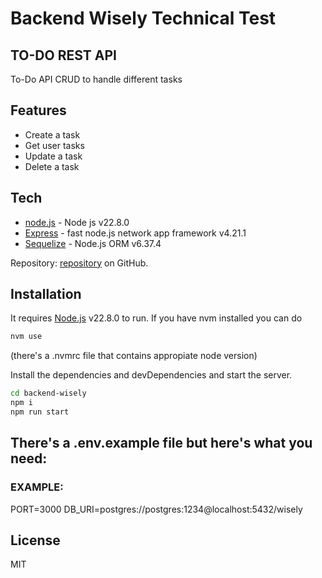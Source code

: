 # Backend Wisely Technical Test
## TO-DO REST API 

To-Do API CRUD to handle different tasks

## Features

- Create a task
- Get user tasks
- Update a task
- Delete a task


## Tech

- [node.js] - Node js v22.8.0
- [Express] - fast node.js network app framework v4.21.1
- [Sequelize] - Node.js ORM v6.37.4 

Repository: [repository]
 on GitHub.

## Installation

It requires [Node.js](https://nodejs.org/) v22.8.0 to run.
If you have nvm installed you can do 
```sh
nvm use
```
(there's a .nvmrc file that contains appropiate node version)

Install the dependencies and devDependencies and start the server.

```sh
cd backend-wisely
npm i
npm run start
```

## There's a .env.example file but here's what you need:
### EXAMPLE:
PORT=3000
DB_URI=postgres://postgres:1234@localhost:5432/wisely

## License

MIT

   [node.js]: <http://nodejs.org>
   [express]: <http://expressjs.com>
   [repository]: <https://github.com/rubenromanvilasau/backend-wisely>
   [Sequelize]: <https://sequelize.org/>
